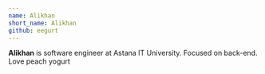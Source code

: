 ```yaml
---
name: Alikhan
short_name: Alikhan
github: eegurt
---
```


**Alikhan** is software engineer at Astana IT University. Focused on back-end. Love peach yogurt
